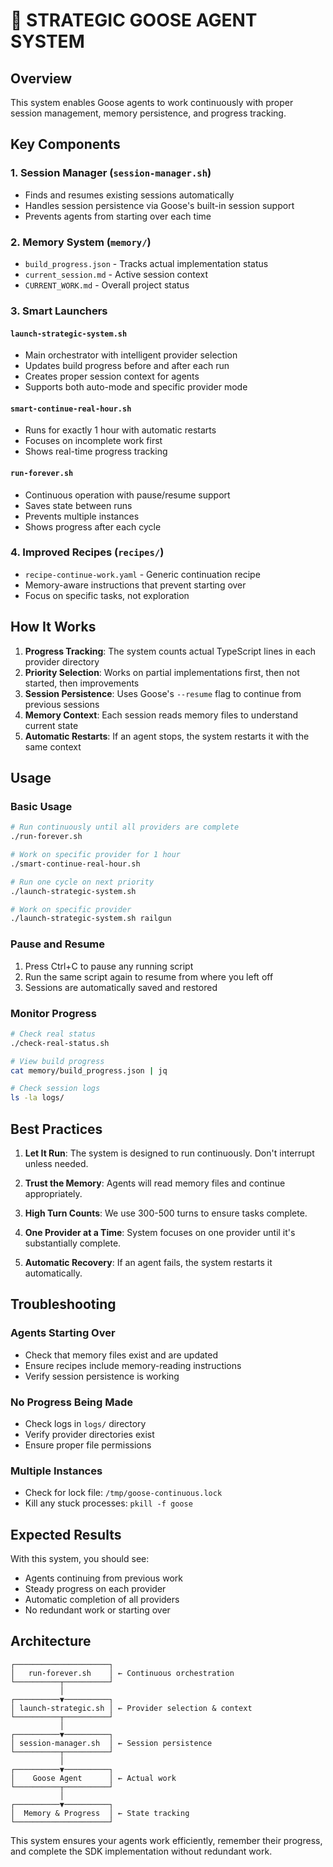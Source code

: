 # 🚀 STRATEGIC GOOSE AGENT SYSTEM

## Overview
This system enables Goose agents to work continuously with proper session management, memory persistence, and progress tracking.

## Key Components

### 1. Session Manager (`session-manager.sh`)
- Finds and resumes existing sessions automatically
- Handles session persistence via Goose's built-in session support
- Prevents agents from starting over each time

### 2. Memory System (`memory/`)
- `build_progress.json` - Tracks actual implementation status
- `current_session.md` - Active session context
- `CURRENT_WORK.md` - Overall project status

### 3. Smart Launchers

#### `launch-strategic-system.sh`
- Main orchestrator with intelligent provider selection
- Updates build progress before and after each run
- Creates proper session context for agents
- Supports both auto-mode and specific provider mode

#### `smart-continue-real-hour.sh`
- Runs for exactly 1 hour with automatic restarts
- Focuses on incomplete work first
- Shows real-time progress tracking

#### `run-forever.sh`
- Continuous operation with pause/resume support
- Saves state between runs
- Prevents multiple instances
- Shows progress after each cycle

### 4. Improved Recipes (`recipes/`)
- `recipe-continue-work.yaml` - Generic continuation recipe
- Memory-aware instructions that prevent starting over
- Focus on specific tasks, not exploration

## How It Works

1. **Progress Tracking**: The system counts actual TypeScript lines in each provider directory
2. **Priority Selection**: Works on partial implementations first, then not started, then improvements
3. **Session Persistence**: Uses Goose's `--resume` flag to continue from previous sessions
4. **Memory Context**: Each session reads memory files to understand current state
5. **Automatic Restarts**: If an agent stops, the system restarts it with the same context

## Usage

### Basic Usage
```bash
# Run continuously until all providers are complete
./run-forever.sh

# Work on specific provider for 1 hour
./smart-continue-real-hour.sh

# Run one cycle on next priority
./launch-strategic-system.sh

# Work on specific provider
./launch-strategic-system.sh railgun
```

### Pause and Resume
1. Press Ctrl+C to pause any running script
2. Run the same script again to resume from where you left off
3. Sessions are automatically saved and restored

### Monitor Progress
```bash
# Check real status
./check-real-status.sh

# View build progress
cat memory/build_progress.json | jq

# Check session logs
ls -la logs/
```

## Best Practices

1. **Let It Run**: The system is designed to run continuously. Don't interrupt unless needed.

2. **Trust the Memory**: Agents will read memory files and continue appropriately.

3. **High Turn Counts**: We use 300-500 turns to ensure tasks complete.

4. **One Provider at a Time**: System focuses on one provider until it's substantially complete.

5. **Automatic Recovery**: If an agent fails, the system restarts it automatically.

## Troubleshooting

### Agents Starting Over
- Check that memory files exist and are updated
- Ensure recipes include memory-reading instructions
- Verify session persistence is working

### No Progress Being Made
- Check logs in `logs/` directory
- Verify provider directories exist
- Ensure proper file permissions

### Multiple Instances
- Check for lock file: `/tmp/goose-continuous.lock`
- Kill any stuck processes: `pkill -f goose`

## Expected Results

With this system, you should see:
- Agents continuing from previous work
- Steady progress on each provider
- Automatic completion of all providers
- No redundant work or starting over

## Architecture

```
┌─────────────────────┐
│   run-forever.sh    │ ← Continuous orchestration
└──────────┬──────────┘
           │
┌──────────▼──────────┐
│ launch-strategic.sh │ ← Provider selection & context
└──────────┬──────────┘
           │
┌──────────▼──────────┐
│ session-manager.sh  │ ← Session persistence
└──────────┬──────────┘
           │
┌──────────▼──────────┐
│    Goose Agent      │ ← Actual work
└──────────┬──────────┘
           │
┌──────────▼──────────┐
│  Memory & Progress  │ ← State tracking
└─────────────────────┘
```

This system ensures your agents work efficiently, remember their progress, and complete the SDK implementation without redundant work.